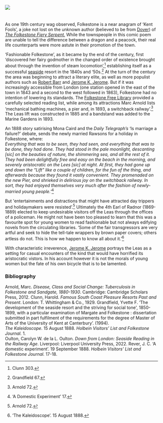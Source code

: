 <a href="https://beta.kent-maps.online"><img src="https://beta.kent-maps.online/juncture/ve-button.png"></a>
<param ve-config title="Folkestone in the nineteenth century" author="Professor Carolyn Oulton" layout="vtl" banner="/images/banners/19c.jpg">

<param ve-entity eid="Q375314" aliases="Folkestone">

#

As one 19th century wag observed, Folkestone is a near anagram of ‘Kent Fools’, a joke not lost on the unknown author (believed to be from [Dover](/dickens/19c-dover)) of [_The Folkestone Fiery Serpent._](https://books.google.co.uk/books?id=yiotAAAAYAAJ&pg=PP5&lpg=PP5&dq=folkestone+fiery+serpent+first+published&source=bl&ots=FC3-gil3xI&sig=NR_HmDFGyrVpUf5psT-vvLgvK8k&hl=en&sa=X&ved=0CCEQ6AEwAGoVChMI9I2TlPmmxwIVsgjbCh146QCT#v=onepage&q=folkestone%20fiery%20serpent%20first%20published&f=false')  While the townspeople in this comic poem are unable to tell the difference between a dragon and a peacock, their real life counterparts were more astute in their promotion of the town.
<param ve-image url="https://upload.wikimedia.org/wikipedia/commons/3/3e/Mail_carrier_holding_postcards_and_his_bag_has_images_of_the_town_of_Folkestone_%28NBY_7%29.jpg" label="Mail carrier holding postcards and his bag has images of the town of Folkestone" attribution="Unknown author, Public domain, via Wikimedia Commons">

‘Fashionable Folkestone’, as it became by the end of the century, first ‘discovered her fairy godmother in the changed order of existence brought about through the invention of steam locomotion’,[^ref1]  establishing itself as a successful [seaside](/19c/19c-seaside) resort in the 1840s and ‘50s.[^ref2] At the turn of the century the area was beginning to attract a literary elite, as well as more populist authors such as [Robert Barr](/19c/19c-barr-biography) and [Jerome K. Jerome](/19c/19c-jerome-biography). But if it was increasingly accessible from London (one station opened in the east of the town in 1843 and a second to the west followed in 1863), Folkestone had no intention of lowering its standards. The [Folkestone Free Library](/19c/19c-folkestone-free-library) provided a carefully selected reading list, while among its attractions Marc Arnold lists ‘mechanical bathing machines, a pier and, in 1893, a switchback railway’.[^ref3] The Leas lift was constructed in 1885 and a bandstand was added to the Marine Gardens in 1893. 
<param ve-image url="https://raw.githubusercontent.com/kent-map/images/main/19c/Leas_on_a_windyday.jpg" label="The Lees sic on a windy day. Folkestone October 1888." attribution="Private collection">

An 1888 story satirising Mona Caird and the _Daily Telegraph’s_ ‘Is marriage a failure?’ debate, sends the newly married Rawsons for a holiday in Folkestone, where:   
_Everything that was to be seen, they had seen, and everything that was to be done, they had done. They had stood in the pale moonlight, descanting [sic] on the beauties of nature, the shimmering sea, and all the rest of it. They had been delightfully free and easy on the beach in the morning, and severely aristocratic on the Lees [sic] at night. At first, they had gone up and down the “Lift” like a couple of children, for the fun of the thing, and afterwards because they found it vastly convenient. They promenaded on the new Pier, and shrieked in delirious joy on the switchback railway. In sort, they had enjoyed themselves very much after the fashion of newly-married young people.’_[^ref4]
<param ve-image url="https://upload.wikimedia.org/wikipedia/commons/3/30/West_Cliff%2C_Folkestone%2C_England-LCCN2002696751.tif" label="West Cliff, Folkestone" attribution="Photochrom Print Collection, Public domain, via Wikimedia Commons">

But 'entertainments and distractions that might have attracted day trippers and holidaymakers were resisted’.[^ref5] Ultimately the 4th Earl of Radnor (1869-1889) elected to keep undesirable visitors off the Leas through the offices of a policeman. He might not have been too pleased to learn that this was a favourite spot for young women to read fashionable but not always edifying novels from the circulating libraries. ‘Some of the fair transgressors are very artful and seek to hide the tell-tale wrappers by brown paper covers; others artless do not. This is how we happen to know all about it.’[^ref6]
<param ve-image url="https://upload.wikimedia.org/wikipedia/commons/c/c1/Portrait_of_Rt._Honble._Earl_of_Radnor_%284671277%29.jpg" label="Portrait of Rt Hon. Earl of Radnor" attribution="Samuel William Reynolds, Public domain, via Wikimedia Commons">

With characteristic irreverence, [Jerome K. Jerome](/19c/19c-jerome-biography) portrays the Leas as a setting for casual encounters of the kind that would have horrified its aristocratic vistors. In his account however it is not the morals of young women but the fate of his own bicycle that is to be lamented.
<param ve-image url="https://upload.wikimedia.org/wikipedia/commons/1/13/Lee%27s_Promenade_and_Bandstand%2C_Folkestone%2C_England-LCCN2002696748.jpg" label="The Leas Promenade and Bandstand, c.1890-1900" attribution="Photochrom Print Collection, Public domain, via Wikimedia Commons">

[^ref1]: Clunn 303.   
[^ref2]: Grandfield 67.   
[^ref3]: Arnold 72.   
[^ref4]: ‘A Domestic Experiment’ 17.   
[^ref5]: Arnold 72.   
[^ref6]: ‘The Kaleidoscope’. 15 August 1888.    

### Bibliography

Arnold, Marc. _Disease, Class and Social Change: Tuberculosis in Folkestone and Sandgate, 1880-1930_. Cambridge: Cambridge Scholars Press, 2012.
Clunn, Harold. _Famous South Coast Pleasure Resorts Past and Present_. London: T.    Whittingham & Co., 1929.
Grandfield, Yvette F. ‘The development of the seaside resort and the striving for social tone', 1850-1899, with a particular examination of Margate and Folkestone : dissertation submitted in part fulfilment of the requirements for the degree of Master of Arts of the University of Kent at Canterbury’. (1994).   
_The Kaleidoscope_.  15 August 1888. _Holbein Visitors’ List and Folkestone Journal._ 1.   
Oulton, Carolyn W. de la L. Oulton. _Down from London: Seaside Reading in the Railway Age_. Liverpool: Liverpool University Press, 2022.
Rever, J. C. ‘A domestic experiment’. 19 September 1888. _Holbein Visitors’ List and Folkestone Journal._ 17-18.   
<param ve-image url="https://upload.wikimedia.org/wikipedia/commons/5/59/The_beach_and_pier%2C_Folkestone%2C_England-LCCN2002696745.jpg" label="The Beach and Pier, Folkestone c.1890-1900" attribution="Photochrom Print Collection, Public domain, via Wikimedia Commons">
